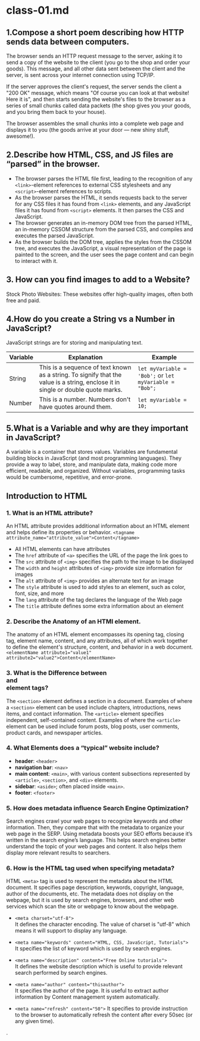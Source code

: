 # class-01.md


## 1.Compose a short poem describing how HTTP sends data between computers.
The browser sends an HTTP request message to the server, asking it to send a copy of the website to the client (you go to the shop and order your goods). This message, and all other data sent between the client and the server, is sent across your internet connection using TCP/IP.

If the server approves the client's request, the server sends the client a "200 OK" message, which means "Of course you can look at that website! Here it is", and then starts sending the website's files to the browser as a series of small chunks called data packets (the shop gives you your goods, and you bring them back to your house).

The browser assembles the small chunks into a complete web page and displays it to you (the goods arrive at your door — new shiny stuff, awesome!).

## 2.Describe how HTML, CSS, and JS files are “parsed” in the browser.
- The browser parses the HTML file first, leading to the recognition of any `<link>`-element references to external CSS stylesheets and any `<script>`-element references to scripts.
- As the browser parses the HTML, it sends requests back to the server for any CSS files it has found from `<link>` elements, and any JavaScript files it has found from `<script>` elements. It then parses the CSS and JavaScript.
- The browser generates an in-memory DOM tree from the parsed HTML, an in-memory CSSOM structure from the parsed CSS, and compiles and executes the parsed JavaScript.
- As the browser builds the DOM tree, applies the styles from the CSSOM tree, and executes the JavaScript, a visual representation of the page is painted to the screen, and the user sees the page content and can begin to interact with it.

## 3. How can you find images to add to a Website?
Stock Photo Websites: These websites offer high-quality images, often both free and paid.

## 4.How do you create a String vs a Number in JavaScript?
JavaScript strings are for storing and manipulating text.

| Variable | Explanation                                                                                   | Example                                       |
|----------|-----------------------------------------------------------------------------------------------|-----------------------------------------------|
| String   | This is a sequence of text known as a string. To signify that the value is a string, enclose it in single or double quote marks. | `let myVariable = 'Bob';` or `let myVariable = "Bob";` |
| Number   | This is a number. Numbers don't have quotes around them.                                      | `let myVariable = 10;`                        |

## 5.What is a Variable and why are they important in JavaScript?
A variable is a container that stores values. Variables are fundamental building blocks in JavaScript (and most programming languages). They provide a way to label, store, and manipulate data, making code more efficient, readable, and organized. Without variables, programming tasks would be cumbersome, repetitive, and error-prone.

## Introduction to HTML

### 1. What is an HTML attribute?
An HTML attribute provides additional information about an HTML element and helps define its properties or behavior. `<tagname attribute_name="attribute_value">Content</tagname>`
- All HTML elements can have attributes
- The `href` attribute of `<a>` specifies the URL of the page the link goes to
- The `src` attribute of `<img>` specifies the path to the image to be displayed
- The `width` and `height` attributes of `<img>` provide size information for images
- The `alt` attribute of `<img>` provides an alternate text for an image
- The `style` attribute is used to add styles to an element, such as color, font, size, and more
- The `lang` attribute of the <html> tag declares the language of the Web page
- The `title` attribute defines some extra information about an element


### 2. Describe the Anatomy of an HTMl element.
The anatomy of an HTML element encompasses its opening tag, closing tag, element name, content, and any attributes, all of which work together to define the element's structure, content, and behavior in a web document. `<elementName attribute1="value1" attribute2="value2">Content</elementName>`

### 3. What is the Difference between <article> and <section> element tags?
The `<section>` element defines a section in a document. Examples of where a `<section>` element can be used include chapters, introductions, news items, and contact information. The `<article>` element specifies independent, self-contained content. Examples of where the `<article>` element can be used include forum posts, blog posts, user comments, product cards, and newspaper articles.

### 4. What Elements does a “typical” website include?
- **header**: `<header>`
- **navigation bar**: `<nav>`
- **main content**: `<main>`, with various content subsections represented by `<article>`, `<section>`, and `<div>` elements.
- **sidebar**: `<aside>`; often placed inside `<main>`.
- **footer**: `<footer>`

### 5. How does metadata influence Search Engine Optimization?
Search engines crawl your web pages to recognize keywords and other information. Then, they compare that with the metadata to organize your web page in the SERP. Using metadata boosts your SEO efforts because it’s written in the search engine’s language. This helps search engines better understand the topic of your web pages and content. It also helps them display more relevant results to searchers.

### 6. How is the <meta> HTML tag used when specifying metadata?
HTML `<meta>` tag is used to represent the metadata about the HTML document. It specifies page description, keywords, copyright, language, author of the documents, etc. The metadata does not display on the webpage, but it is used by search engines, browsers, and other web services which scan the site or webpage to know about the webpage.

- `<meta charset="utf-8">`  
It defines the character encoding. The value of charset is "utf-8" which means it will support to display any language.

- `<meta name="keywords" content="HTML, CSS, JavaScript, Tutorials">`  
It specifies the list of keyword which is used by search engines.

- `<meta name="description" content="Free Online tutorials">`  
It defines the website description which is useful to provide relevant search performed by search engines.

- `<meta name="author" content="thisauthor">`  
It specifies the author of the page. It is useful to extract author information by Content management system automatically.

- `<meta name="refresh" content="50">` 
It specifies to provide instruction to the browser to automatically refresh the content after every 50sec (or any given time).


























.

